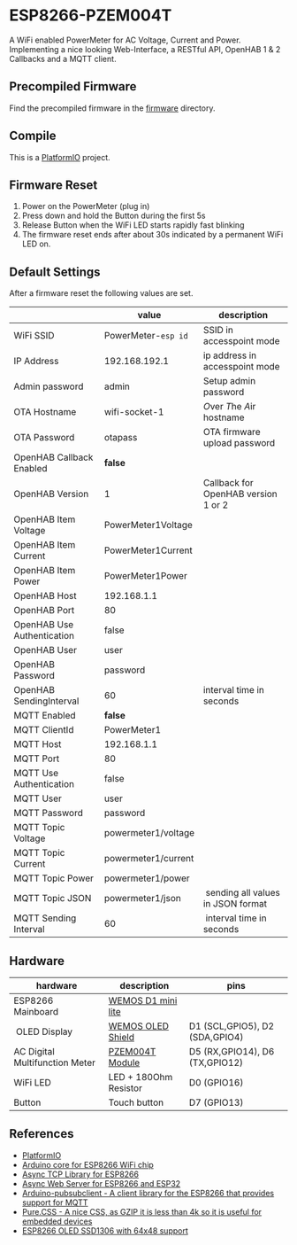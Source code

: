 # ESP8266-PZEM004T

A WiFi enabled PowerMeter for AC Voltage, Current and Power.
Implementing a nice looking Web-Interface, a RESTful API, OpenHAB 1 & 2 Callbacks and a MQTT client.

## Precompiled Firmware
Find the precompiled firmware in the [firmware](https://github.com/thorsten-l/ESP8266-PZEM004T/tree/master/firmware) directory.

## Compile
This is a [PlatformIO](https://platformio.org/) project.

## Firmware Reset
1. Power on the PowerMeter (plug in)
2. Press down and hold the Button during the first 5s
3. Release Button when the WiFi LED starts rapidly fast blinking
4. The firmware reset ends after about 30s indicated by a permanent WiFi LED on.

## Default Settings
After a firmware reset the following values are set.

|    | value | description |
|----|-------|-------------|
| WiFi SSID | PowerMeter-`esp id` | SSID in accesspoint mode |
| IP Address | 192.168.192.1 | ip address in accesspoint mode |
| Admin password | admin | Setup admin password |
| OTA Hostname | wifi-socket-1 | *O*ver *T*he *A*ir hostname |
| OTA Password | otapass | OTA firmware upload password |
| OpenHAB Callback Enabled | **false** | |
| OpenHAB Version | 1 | Callback for OpenHAB version 1 or 2 |
| OpenHAB Item Voltage |  PowerMeter1Voltage | |
| OpenHAB Item Current |  PowerMeter1Current | |
| OpenHAB Item Power |  PowerMeter1Power | |
| OpenHAB Host | 192.168.1.1 | |
| OpenHAB Port | 80 | |
| OpenHAB Use Authentication | false | |
| OpenHAB User | user |  |
| OpenHAB Password | password | |
| OpenHAB SendingInterval | 60 | interval time in seconds |
| MQTT Enabled | **false** |  |
| MQTT ClientId | PowerMeter1 |  |
| MQTT Host | 192.168.1.1 | |
| MQTT Port | 80 | |
| MQTT Use Authentication | false | |
| MQTT User | user |  |
| MQTT Password | password | |
| MQTT Topic Voltage| powermeter1/voltage |  |
| MQTT Topic Current| powermeter1/current |  |
| MQTT Topic Power| powermeter1/power |  |
| MQTT Topic JSON| powermeter1/json | sending all values in JSON format |
| MQTT Sending Interval | 60 | interval time in seconds |

## Hardware

| hardware   | description | pins |
|----|-------|-------------|
| ESP8266 Mainboard | [WEMOS D1 mini lite](https://wiki.wemos.cc/products:d1:d1_mini_lite) |  |
| OLED Display | [WEMOS OLED Shield](https://wiki.wemos.cc/products:d1_mini_shields:oled_shield) | D1 (SCL,GPIO5), D2 (SDA,GPIO4) |
| AC Digital Multifunction Meter | [PZEM004T Module](https://de.aliexpress.com/item/AC-Digital-Multifunction-Meter-Watt-Power-Volt-Amp-Current-Test-Module-PZEM-004T-Factory-in-Stock/32732069106.html) | D5 (RX,GPIO14), D6 (TX,GPIO12) |
| WiFi LED | LED + 180Ohm Resistor | D0 (GPIO16) |
| Button | Touch button | D7 (GPIO13) |

## References
- [PlatformIO](https://platformio.org/)
- [Arduino core for ESP8266 WiFi chip](https://github.com/esp8266/Arduino)
- [Async TCP Library for ESP8266](https://github.com/me-no-dev/ESPAsyncTCP)
- [Async Web Server for ESP8266 and ESP32](https://github.com/me-no-dev/ESPAsyncWebServer)
- [Arduino-pubsubclient - A client library for the ESP8266 that provides support for MQTT](https://github.com/heman4t/Arduino-pubsubclient)
- [Pure.CSS - A nice CSS, as GZIP it is less than 4k so it is useful for embedded devices](https://purecss.io/)
- [ESP8266 OLED SSD1306 with 64x48 support](https://github.com/thorsten-l/esp8266-oled-ssd1306)
